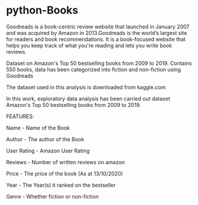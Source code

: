 # python-Books
Goodreads is a book-centric review website that launched in January 2007 and was acquired by Amazon in 2013.Goodreads is the world’s largest site for readers and book recommendations. It is a book-focused website that helps you keep track of what you're reading and lets you write book reviews.

Dataset on Amazon's Top 50 bestselling books from 2009 to 2019. Contains 550 books, data has been categorized into fiction and non-fiction using Goodreads

The dataset used in this analysis is downloaded from  kaggle.com

In this work, exploratory data analysis has been carried out dataset Amazon's Top 50 bestselling books from 2009 to 2019.

FEATURES:

Name - Name of the Book

Author - The author of the Book

User Rating - Amazon User Rating

Reviews - Number of written reviews on amazon

Price - The price of the book (As at 13/10/2020)

Year - The Year(s) it ranked on the bestseller

Genre - Whether fiction or non-fiction
